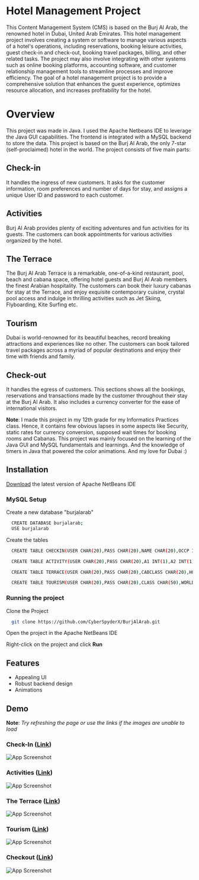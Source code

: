
# Hotel Management Project

This Content Management System (CMS) is based on the Burj Al Arab, the renowned hotel in Dubai, United Arab Emirates. This hotel management project involves creating a system or software to manage various aspects of a hotel's operations, including reservations, booking leisure activities, guest check-in and check-out, booking travel packages, billing, and other related tasks. The project may also involve integrating with other systems such as online booking platforms, accounting software, and customer relationship management tools to streamline processes and improve efficiency. The goal of a hotel management project is to provide a comprehensive solution that enhances the guest experience, optimizes resource allocation, and increases profitability for the hotel.

# Overview

This project was made in Java. I used the Apache Netbeans IDE to leverage the Java GUI capabilities. The frontend is integrated with a MySQL backend to store the data. This project is based on the Burj Al Arab, the only 7-star (self-proclaimed) hotel in the world. The project consists of five main parts:

## Check-in
It handles the ingress of new customers. It asks for the customer information, room preferences and number of days for stay, and assigns a unique User ID and password to each customer. 

## Activities
Burj Al Arab provides plenty of exciting adventures and fun activities for its guests. The customers can book appointments for various activities organized by the hotel.

## The Terrace
The Burj Al Arab Terrace is a remarkable, one-of-a-kind restaurant, pool, beach and cabana space, offering hotel guests and Burj Al Arab members the finest Arabian hospitality. The customers can book their luxury cabanas for stay at the Terrace, and enjoy exquisite contemporary cuisine, crystal pool access and indulge in thrilling activities such as Jet Skiing, Flyboarding, Kite Surfing etc.

## Tourism
Dubai is world-renowned for its beautiful beaches, record breaking attractions and experiences like no other. The customers can book tailored travel packages across a myriad of popular destinations and enjoy their time with friends and family.

## Check-out
It handles the egress of customers. This sections shows all the bookings, reservations and transactions made by the customer throughout their stay at the Burj Al Arab. It also includes a currency converter for the ease of international visitors.

**Note**: I made this project in my 12th grade for my Informatics Practices class. Hence, it contains few obvious lapses in some aspects like Security, static rates for currency conversion, supposed wait times for booking rooms and Cabanas. This project was mainly focused on the learning of the Java GUI and MySQL fundamentals and learnings. And the knowledge of timers in Java that powered the color animations. And my love for Dubai :)


## Installation

[Download](https://netbeans.apache.org/download/) the latest version of Apache NetBeans IDE

### MySQL Setup

Create a new database "burjalarab"

```bash
  CREATE DATABASE burjalarab;
  USE burjalarab
```
Create the tables

```bash
  CREATE TABLE CHECKIN(USER CHAR(20),PASS CHAR(20),NAME CHAR(20),OCCP INT(2),PHNUM BIGINT(20),ROOMCHAR CHAR(1),DAYS INT(2));

  CREATE TABLE ACTIVITY(USER CHAR(20),PASS CHAR(20),A1 INT(1),A2 INT(1),A3 INT(1),A4 INT(1),A5 INT(1),A6 INT(1),A7 INT(1),A8 INT(1),TOTPRICE FLOAT);

  CREATE TABLE TERRACE(USER CHAR(20),PASS CHAR(20),CABCLASS CHAR(20),HOSCLASS CHAR(20),EXFACIL CHAR(20),HOUR INT(2),CABNO INT(2),SERTAX INT(5),ROYTAX INT(5),EXFACPRICE INT(5),HOSPRICE INT(5),CABPRICE INT(5),TOTPRICE FLOAT);

  CREATE TABLE TOURISM(USER CHAR(20),PASS CHAR(20),CLASS CHAR(50),WORLD CHAR(30),SIGHT CHAR(30),MALL CHAR(30),RESORT CHAR(30),KIDS CHAR(30),SPORTS CHAR(30),PRICE INT(5),WPRICE INT(4),SPRICE INT(4),MPRICE INT(4),RPRICE INT(4),KPRICE INT(4),SOPRICE INT(4));
```

### Running the project
Clone the Project

```bash
  git clone https://github.com/CyberSpyderX/BurjAlArab.git
```

Open the project in the Apache NetBeans IDE

Right-click on the project and click **Run**


## Features

- Appealing UI
- Robust backend design
- Animations
## Demo

**Note**: *Try refreshing the page or use the links if the images are unable to load*

### Check-In ([Link](https://drive.google.com/uc?id=1aP-XitbkMYm90vGZX1DDcEx8N7QoSkD6))
![App Screenshot](https://drive.google.com/uc?id=1aP-XitbkMYm90vGZX1DDcEx8N7QoSkD6)

### Activities ([Link](https://drive.google.com/uc?id=1eSRV27-PsEajSyMV-f-g3lhVUyOMwif0))
![App Screenshot](https://drive.google.com/uc?id=1eSRV27-PsEajSyMV-f-g3lhVUyOMwif0)

### The Terrace ([Link](https://drive.google.com/uc?id=1xeM6M0NOMnBQ790cezZc0vjiigRkrq3Z))
![App Screenshot](https://drive.google.com/uc?id=1xeM6M0NOMnBQ790cezZc0vjiigRkrq3Z)

### Tourism ([Link](https://drive.google.com/uc?id=1klv423DJ5GYjETRHJPmvxDlwL3CnVHuq))
![App Screenshot](https://drive.google.com/uc?id=1klv423DJ5GYjETRHJPmvxDlwL3CnVHuq)

### Checkout ([Link](https://drive.google.com/uc?id=1oSr706Q1uAsmuzOhVg1nqB5Z7liwK4Gw))
![App Screenshot](https://drive.google.com/uc?id=1oSr706Q1uAsmuzOhVg1nqB5Z7liwK4Gw)